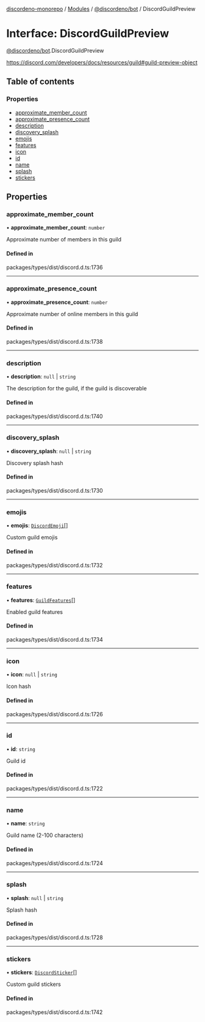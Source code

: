 [discordeno-monorepo](../README.md) / [Modules](../modules.md) / [@discordeno/bot](../modules/discordeno_bot.md) / DiscordGuildPreview

# Interface: DiscordGuildPreview

[@discordeno/bot](../modules/discordeno_bot.md).DiscordGuildPreview

https://discord.com/developers/docs/resources/guild#guild-preview-object

## Table of contents

### Properties

- [approximate_member_count](discordeno_bot.DiscordGuildPreview.md#approximate_member_count)
- [approximate_presence_count](discordeno_bot.DiscordGuildPreview.md#approximate_presence_count)
- [description](discordeno_bot.DiscordGuildPreview.md#description)
- [discovery_splash](discordeno_bot.DiscordGuildPreview.md#discovery_splash)
- [emojis](discordeno_bot.DiscordGuildPreview.md#emojis)
- [features](discordeno_bot.DiscordGuildPreview.md#features)
- [icon](discordeno_bot.DiscordGuildPreview.md#icon)
- [id](discordeno_bot.DiscordGuildPreview.md#id)
- [name](discordeno_bot.DiscordGuildPreview.md#name)
- [splash](discordeno_bot.DiscordGuildPreview.md#splash)
- [stickers](discordeno_bot.DiscordGuildPreview.md#stickers)

## Properties

### approximate_member_count

• **approximate_member_count**: `number`

Approximate number of members in this guild

#### Defined in

packages/types/dist/discord.d.ts:1736

---

### approximate_presence_count

• **approximate_presence_count**: `number`

Approximate number of online members in this guild

#### Defined in

packages/types/dist/discord.d.ts:1738

---

### description

• **description**: `null` \| `string`

The description for the guild, if the guild is discoverable

#### Defined in

packages/types/dist/discord.d.ts:1740

---

### discovery_splash

• **discovery_splash**: `null` \| `string`

Discovery splash hash

#### Defined in

packages/types/dist/discord.d.ts:1730

---

### emojis

• **emojis**: [`DiscordEmoji`](discordeno_bot.DiscordEmoji.md)[]

Custom guild emojis

#### Defined in

packages/types/dist/discord.d.ts:1732

---

### features

• **features**: [`GuildFeatures`](../enums/discordeno_bot.GuildFeatures.md)[]

Enabled guild features

#### Defined in

packages/types/dist/discord.d.ts:1734

---

### icon

• **icon**: `null` \| `string`

Icon hash

#### Defined in

packages/types/dist/discord.d.ts:1726

---

### id

• **id**: `string`

Guild id

#### Defined in

packages/types/dist/discord.d.ts:1722

---

### name

• **name**: `string`

Guild name (2-100 characters)

#### Defined in

packages/types/dist/discord.d.ts:1724

---

### splash

• **splash**: `null` \| `string`

Splash hash

#### Defined in

packages/types/dist/discord.d.ts:1728

---

### stickers

• **stickers**: [`DiscordSticker`](discordeno_bot.DiscordSticker.md)[]

Custom guild stickers

#### Defined in

packages/types/dist/discord.d.ts:1742
